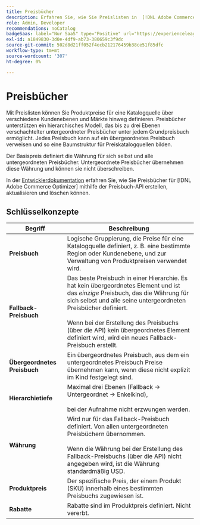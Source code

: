 ```yaml
---
title: Preisbücher
description: Erfahren Sie, wie Sie Preislisten in  [!DNL Adobe Commerce Optimizer] verwalten.
role: Admin, Developer
recommendations: noCatalog
badgeSaas: label="Nur SaaS" type="Positive" url="https://experienceleague.adobe.com/en/docs/commerce/user-guides/product-solutions" tooltip="Gilt nur für Adobe Commerce as a Cloud Service- und Adobe Commerce Optimizer-Projekte (von Adobe verwaltete SaaS-Infrastruktur)."
exl-id: a1849830-3d0e-4df9-ab73-380659c3f9dc
source-git-commit: 502d8d21ff052f4ecb212176459b38ce51f85dfc
workflow-type: tm+mt
source-wordcount: '307'
ht-degree: 0%

---
```


# Preisbücher

Mit Preislisten können Sie Produktpreise für eine Katalogquelle über verschiedene Kundenebenen und Märkte hinweg definieren. Preisbücher unterstützen ein hierarchisches Modell, das bis zu drei Ebenen verschachtelter untergeordneter Preisbücher unter jedem Grundpreisbuch ermöglicht. Jedes Preisbuch kann auf ein übergeordnetes Preisbuch verweisen und so eine Baumstruktur für Preiskatalogquellen bilden.

Der Basispreis definiert die Währung für sich selbst und alle untergeordneten Preisbücher. Untergeordnete Preisbücher übernehmen diese Währung und können sie nicht überschreiben.

In der [Entwicklerdokumentation](https://developer.adobe.com/commerce/services/reference/rest/) erfahren Sie, wie Sie Preisbücher für [!DNL Adobe Commerce Optimizer] mithilfe der Preisbuch-API erstellen, aktualisieren und löschen können.

## Schlüsselkonzepte

| Begriff | Beschreibung |
|------|-------------|
| **Preisbuch** | Logische Gruppierung, die Preise für eine Katalogquelle definiert, z. B. eine bestimmte Region oder Kundenebene, und zur Verwaltung von Produktpreisen verwendet wird. |
| **Fallback-Preisbuch** | Das beste Preisbuch in einer Hierarchie. Es hat kein übergeordnetes Element und ist das *einzige* Preisbuch, das die Währung für sich selbst und alle seine untergeordneten Preisbücher definiert.<br/><br/>Wenn bei der Erstellung des Preisbuchs (über die API) kein übergeordnetes Element definiert wird, wird ein neues Fallback-Preisbuch erstellt. |
| **Übergeordnetes Preisbuch** | Ein übergeordnetes Preisbuch, aus dem ein untergeordnetes Preisbuch Preise übernehmen kann, wenn diese nicht explizit im Kind festgelegt sind. |
| **Hierarchietiefe** | Maximal drei Ebenen (Fallback -> Untergeordnet -> Enkelkind), <br/><br/> bei der Aufnahme nicht erzwungen werden. |
| **Währung** | Wird nur für das Fallback-Preisbuch definiert. Von allen untergeordneten Preisbüchern übernommen.<br/><br/>Wenn die Währung bei der Erstellung des Fallback-Preisbuchs (über die API) nicht angegeben wird, ist die Währung standardmäßig USD. |
| **Produktpreis** | Der spezifische Preis, der einem Produkt (SKU) innerhalb eines bestimmten Preisbuchs zugewiesen ist. |
| **Rabatte** | Rabatte sind im Produktpreis definiert. Nicht vererbt. |

